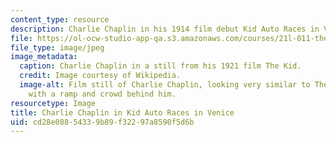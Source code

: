 ```yaml
---
content_type: resource
description: Charlie Chaplin in his 1914 film debut Kid Auto Races in Venice.
file: https://ol-ocw-studio-app-qa.s3.amazonaws.com/courses/21l-011-the-film-experience-fall-2013/cd28e08854339b89f32297a8590f5d6b_chaplin2.jpg
file_type: image/jpeg
image_metadata:
  caption: Charlie Chaplin in a still from his 1921 film The Kid.
  credit: Image courtesy of Wikipedia.
  image-alt: Film still of Charlie Chaplin, looking very similar to The Tramp character,
    with a ramp and crowd behind him.
resourcetype: Image
title: Charlie Chaplin in Kid Auto Races in Venice
uid: cd28e088-5433-9b89-f322-97a8590f5d6b
---
```


